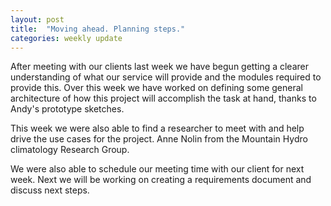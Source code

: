 ```yaml
---
layout: post
title:  "Moving ahead. Planning steps."
categories: weekly update
---
```


After meeting with our clients last week we have begun getting a clearer understanding of what our service will provide and the modules required to provide this. Over this week we have worked on defining some general architecture of how this project will accomplish the task at hand, thanks to Andy's prototype sketches. 

This week we were also able to find a researcher to meet with and help drive the use cases for the project. Anne Nolin from the Mountain Hydro climatology Research Group.  

We were also able to schedule our meeting time with our client for next week. Next we will be working on creating a requirements document and discuss next steps.​